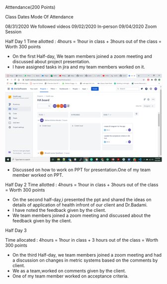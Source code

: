 Atttendance(200 Points)

Class Dates Mode Of Attendance

08/31/2020  We followed videos
09/02/2020  In-person
09/04/2020  Zoom Session

Half Day 1
Time allotted : 4hours = 1hour in class + 3hours out of the class = Worth 300 points

- On the first Half-day, We team members joined a zoom meeting and discussed about project presentation.
- I have assigned tasks in jira and my team members worked on it.

![image](https://github.com/Mohanalavala/HealthApp/blob/master/JiraDashBoard%20(2).png?raw=true)

- Discussed on how to work on PPT for presentation.One of my team member worked on PPT.

Half Day 2 
Time allotted : 4hours = 1hour in class + 3hours out of the class = Worth 300 points

- On the second half-day,i presented the ppt and shared the ideas on details of application of health infront of our client and Dr.Badami.
- I have noted the feedback given by the client.
- We team members joined a zoom meeting and discussed about the feedback given by the client.

Half Day 3

Time allocated : 4hours = 1hour in class + 3 hours out of the class = Worth 300 points

- On the third Half-day, we team members joined a zoom meeting and had a discussion on changes in metric systems based on the comments by client.
- We as a team,worked on comments given by the client.
- One of my team member worked on acceptance criteria.